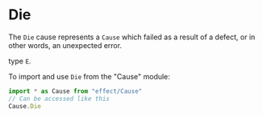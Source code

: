 # Die

The `Die` cause represents a `Cause` which failed as a result of a defect, or
in other words, an unexpected error.

type `E`.

To import and use `Die` from the "Cause" module:

```ts
import * as Cause from "effect/Cause"
// Can be accessed like this
Cause.Die
```
